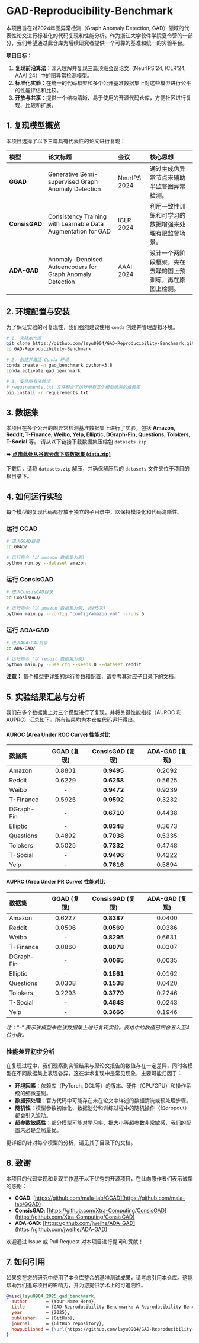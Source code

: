 # GAD-Reproducibility-Benchmark

本项目旨在对2024年图异常检测（Graph Anomaly Detection, GAD）领域的代表性论文进行标准化的代码复现和性能分析。作为浙江大学软件学院夏令营的一部分，我们希望通过此仓库为后续研究者提供一个可靠的基准和统一的实验平台。

**项目目标：**
1.  **复现前沿算法**：深入理解并复现三篇顶级会议论文（NeurIPS'24, ICLR'24, AAAI'24）中的图异常检测模型。
2.  **标准化实验**：在统一的代码框架和多个公开基准数据集上对这些模型进行公平的性能评估和比较。
3.  **开放与共享**：提供一个结构清晰、易于使用的开源代码仓库，方便社区进行复现、比较和扩展。

## 1. 复现模型概览

本项目选择了以下三篇具有代表性的论文进行复现：

| 模型 | 论文标题 | 会议 | 核心思想 |
| :--- | :--- | :--- | :--- |
| **GGAD** | Generative Semi-supervised Graph Anomaly Detection | NeurIPS 2024 | 通过生成伪异常节点来辅助半监督图异常检测。 |
| **ConsisGAD** | Consistency Training with Learnable Data Augmentation for GAD | ICLR 2024 | 利用一致性训练和可学习的数据增强来处理有限监督场景。 |
| **ADA-GAD** | Anomaly-Denoised Autoencoders for Graph Anomaly Detection | AAAI 2024 | 设计一个两阶段框架，先在去噪的图上预训练，再在原图上检测。 |

## 2. 环境配置与安装

为了保证实验的可复现性，我们强烈建议使用 `conda` 创建并管理虚拟环境。

```bash
# 1. 克隆本仓库
git clone https://github.com/lsyu0904/GAD-Reproducibility-Benchmark.git
cd GAD-Reproducibility-Benchmark

# 2. 创建并激活 Conda 环境
conda create -n gad_benchmark python=3.8
conda activate gad_benchmark

# 3. 安装所有依赖项
# requirements.txt 文件整合了运行所有三个模型所需的依赖库
pip install -r requirements.txt
```

## 3. 数据集

本项目在多个公开的图异常检测基准数据集上进行了实验，包括 **Amazon, Reddit, T-Finance, Weibo, Yelp, Elliptic, DGraph-Fin, Questions, Tolokers, T-Social** 等。
请从以下链接下载数据集压缩包 `datasets.zip`：

➡️ **[点击此处从谷歌云盘下载数据集 (data.zip)]([https://drive.google.com/your-share-link-here](https://drive.google.com/file/d/1ajjDyZHhegoG__yBYIsBNxmHu5vEo94U/view?usp=sharing))**

下载后，请将 `datasets.zip` 解压，并确保解压后的 `datasets` 文件夹位于项目的根目录下。

## 4. 如何运行实验

每个模型的复现代码都存放于独立的子目录中，以保持模块化和代码清晰性。

### 运行 GGAD
```bash
# 进入GGAD目录
cd GGAD/

# 运行指令 (以 amazon 数据集为例)
python run.py --dataset amazon
```

### 运行 ConsisGAD
```bash
# 进入ConsisGAD目录
cd ConsisGAD/

# 运行指令 (以 amazon 数据集为例, 运行5次)
python main.py --config 'config/amazon.yml' --runs 5
```

### 运行 ADA-GAD
```bash
# 进入ADA-GAD目录
cd ADA-GAD/

# 运行指令 (以 reddit 数据集为例)
python main.py --use_cfg --seeds 0 --dataset reddit
```
**注意：** 每个模型更详细的运行参数和配置，请参考其对应子目录下的文档。

## 5. 实验结果汇总与分析

我们在多个数据集上对三个模型进行了复现，并将关键性能指标（AUROC 和 AUPRC）汇总如下。所有结果均为本仓库代码运行得出。

#### AUROC (Area Under ROC Curve) 性能对比

| 数据集 | GGAD (复现) | ConsisGAD (复现) | ADA-GAD (复现) |
|:---|:---:|:---:|:---:|
| Amazon | 0.8801 | **0.9495** | 0.2092 |
| Reddit | 0.6229 | **0.6258** | 0.5625 |
| Weibo | - | **0.9472** | 0.9239 |
| T-Finance| 0.5925 | **0.9502** | 0.3232 |
| DGraph-Fin | - | **0.6710** | 0.4438 |
| Elliptic | - | **0.8348** | 0.3673 |
| Questions | 0.4892 | **0.7038** | 0.5335 |
| Tolokers | 0.5025 | **0.7332** | 0.4748 |
| T-Social | - | **0.9496** | 0.4222 |
| Yelp | - | **0.7616** | 0.5894 |

#### AUPRC (Area Under PR Curve) 性能对比

| 数据集 | GGAD (复现) | ConsisGAD (复现) | ADA-GAD (复现) |
|:---|:---:|:---:|:---:|
| Amazon | 0.6227 | **0.8387** | 0.0400 |
| Reddit | 0.0506 | **0.0569** | 0.0386 |
| Weibo | - | **0.8295** | 0.6631 |
| T-Finance| 0.0860 | **0.8078** | 0.0307 |
| DGraph-Fin | - | **0.0065** | 0.0035 |
| Elliptic | - | **0.1561** | 0.0162 |
| Questions | 0.0308 | **0.1538** | 0.0420 |
| Tolokers | 0.2293 | **0.3779** | 0.2246 |
| T-Social | - | **0.4648** | 0.0243 |
| Yelp | - | **0.3666** | 0.1946 |

*注："-" 表示该模型未在该数据集上进行复现实验。表格中的数值已四舍五入至4位小数。*

### 性能差异初步分析

在复现过程中，我们观察到实验结果与原论文报告的数值存在一定差异，同时各模型在不同数据集上表现各异。这在学术复现中是常见现象，主要可能归因于：
*   **环境因素**：依赖库（PyTorch, DGL等）的版本、硬件（CPU/GPU）和操作系统的细微差别。
*   **数据预处理**：官方代码中可能存在未在论文中详述的数据清洗或预处理步骤。
*   **随机性**：模型参数初始化、数据划分和训练过程中的随机操作（如dropout）都会引入波动。
*   **超参数敏感性**：部分模型可能对学习率、批大小等超参数非常敏感，我们的配置未必是全局最优。

更详细的针对每个模型的分析，请见其子目录下的文档。

## 6. 致谢

本项目的代码实现和复现工作基于以下优秀的开源项目，在此向原作者们表示诚挚的感谢：

*   **GGAD**: [https://github.com/mala-lab/GGAD](https://github.com/mala-lab/GGAD)
*   **ConsisGAD**: [https://github.com/Xtra-Computing/ConsisGAD](https://github.com/Xtra-Computing/ConsisGAD)
*   **ADA-GAD**: [https://github.com/jweihe/ADA-GAD](https://github.com/jweihe/ADA-GAD)

欢迎通过 Issue 或 Pull Request 对本项目进行提问和贡献！

## 7. 如何引用

如果您在您的研究中使用了本仓库整合的基准测试成果，请考虑引用本仓库。这能帮助我们追踪项目的影响力，并为您提供学术上的可追溯性。

```bibtex
@misc{lsyu0904_2025_gad_benchmark,
  author       = {Your Name Here},
  title        = {GAD-Reproducibility-Benchmark: A Reproducibility Benchmark for Graph Anomaly Detection},
  year         = {2025},
  publisher    = {GitHub},
  journal      = {GitHub repository},
  howpublished = {\url{https://github.com/lsyu0904/GAD-Reproducibility-Benchmark}}
}
